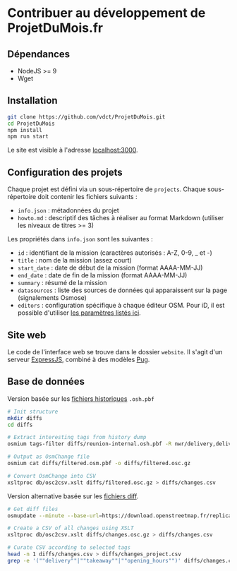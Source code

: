# Contribuer au développement de ProjetDuMois.fr

## Dépendances

* NodeJS >= 9
* Wget


## Installation

```bash
git clone https://github.com/vdct/ProjetDuMois.git
cd ProjetDuMois
npm install
npm run start
```

Le site est visible à l'adresse [localhost:3000](http://localhost:3000).


## Configuration des projets

Chaque projet est défini via un sous-répertoire de `projects`. Chaque sous-répertoire doit contenir les fichiers suivants :

* `info.json` : métadonnées du projet
* `howto.md` : descriptif des tâches à réaliser au format Markdown (utiliser les niveaux de titres >= 3)

Les propriétés dans `info.json` sont les suivantes :

* `id` : identifiant de la mission (caractères autorisés : A-Z, 0-9, _ et -)
* `title` : nom de la mission (assez court)
* `start_date` : date de début de la mission (format AAAA-MM-JJ)
* `end_date` : date de fin de la mission (format AAAA-MM-JJ)
* `summary` : résumé de la mission
* `datasources` : liste des sources de données qui apparaissent sur la page (signalements Osmose)
* `editors` : configuration spécifique à chaque éditeur OSM. Pour iD, il est possible d'utiliser [les paramètres listés ici](https://github.com/openstreetmap/iD/blob/develop/API.md).


## Site web

Le code de l'interface web se trouve dans le dossier `website`. Il s'agit d'un serveur [ExpressJS](http://expressjs.com/), combiné à des modèles [Pug](https://pugjs.org).


## Base de données

Version basée sur les [fichiers historiques](https://osm-internal.download.geofabrik.de/europe/france-internal.osh.pbf) `.osh.pbf`

```bash
# Init structure
mkdir diffs
cd diffs

# Extract interesting tags from history dump
osmium tags-filter diffs/reunion-internal.osh.pbf -R nwr/delivery,delivery:covid19,takeaway,takeaway:covid19,opening_hours,opening_hours:covid19 -o diffs/filtered.osm.pbf

# Output as OsmChange file
osmium cat diffs/filtered.osm.pbf -o diffs/filtered.osc.gz

# Convert OsmChange into CSV
xsltproc db/osc2csv.xslt diffs/filtered.osc.gz > diffs/changes.csv
```

Version alternative basée sur les [fichiers diff](https://wiki.openstreetmap.org/wiki/Planet.osm/diffs).

```bash
# Get diff files
osmupdate --minute --base-url=https://download.openstreetmap.fr/replication/merge/france_metro_dom_com_nc/ --keep-tempfiles 2020-05-01T00:00:00Z changes.osc.gz

# Create a CSV of all changes using XSLT
xsltproc db/osc2csv.xslt diffs/changes.osc.gz > diffs/changes.csv

# Curate CSV according to selected tags
head -n 1 diffs/changes.csv > diffs/changes_project.csv
grep -e '(""delivery""|""takeaway""|""opening_hours"")' diffs/changes.csv >> diffs/changes_project.csv
```
